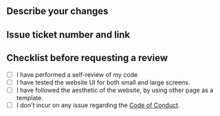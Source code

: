 ## Describe your changes

## Issue ticket number and link

## Checklist before requesting a review
- [ ] I have performed a self-review of my code
- [ ] I have tested the website UI for both small and large screens.
- [ ] I have followed the aesthetic of the website, by using other page as a template.
- [ ] I don't incur on any issue regarding the [Code of Conduct](https://github.com/HackOnURJC/hackon.github.io/blob/public/CODE_OF_CONDUCT.md).
